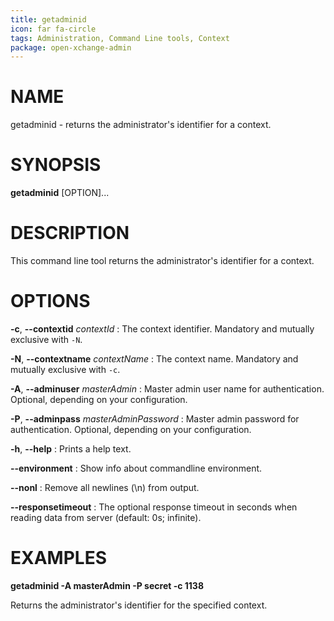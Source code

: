```yaml
---
title: getadminid
icon: far fa-circle
tags: Administration, Command Line tools, Context
package: open-xchange-admin
---
```


# NAME

getadminid - returns the administrator's identifier for a context.

# SYNOPSIS

**getadminid** [OPTION]...

# DESCRIPTION

This command line tool returns the administrator's identifier for a context.

# OPTIONS

**-c**, **--contextid** *contextId*
: The context identifier. Mandatory and mutually exclusive with `-N`.

**-N**, **--contextname** *contextName*
: The context name. Mandatory and mutually exclusive with `-c`.

**-A**, **--adminuser** *masterAdmin*
: Master admin user name for authentication. Optional, depending on your configuration.

**-P**, **--adminpass** *masterAdminPassword*
: Master admin password for authentication. Optional, depending on your configuration.

**-h**, **--help**
: Prints a help text.

**--environment**
: Show info about commandline environment.

**--nonl**
: Remove all newlines (\\n) from output.

**--responsetimeout**
: The optional response timeout in seconds when reading data from server (default: 0s; infinite).

# EXAMPLES

**getadminid -A masterAdmin -P secret -c 1138**

Returns the administrator's identifier for the specified context.
